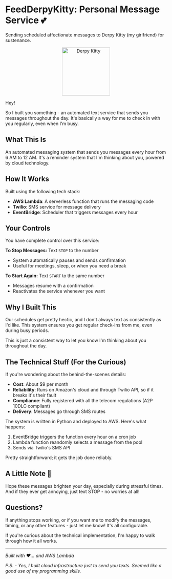 # FeedDerpyKitty: Personal Message Service 💕
Sending scheduled affectionate messages to Derpy Kitty (my girlfriend) for sustenance.
<div align="center">
  <img src="https://64.media.tumblr.com/d6dfa59fa507e1de71f610b2551e1dce/53a0528a42b8151f-6f/s540x810/313f2d2292dba7be3f3eb6723f668eead64cf57e.gifv" width="150" height="150" alt="Derpy Kitty">
</div>

Hey! 

So I built you something - an automated text service that sends you messages throughout the day. It's basically a way for me to check in with you regularly, even when I'm busy.

## What This Is

An automated messaging system that sends you messages every hour from 6 AM to 12 AM. It's a reminder system that I'm thinking about you, powered by cloud technology.

## How It Works

Built using the following tech stack:
- **AWS Lambda**: A serverless function that runs the messaging code
- **Twilio**: SMS service for message delivery
- **EventBridge**: Scheduler that triggers messages every hour

## Your Controls

You have complete control over this service:

**To Stop Messages:** Text `STOP` to the number
- System automatically pauses and sends confirmation
- Useful for meetings, sleep, or when you need a break

**To Start Again:** Text `START` to the same number
- Messages resume with a confirmation
- Reactivates the service whenever you want

## Why I Built This

Our schedules get pretty hectic, and I don't always text as consistently as I'd like. This system ensures you get regular check-ins from me, even during busy periods.

This is just a consistent way to let you know I'm thinking about you throughout the day.

## The Technical Stuff (For the Curious)

If you're wondering about the behind-the-scenes details:

- **Cost**: About $9 per month
- **Reliability**: Runs on Amazon's cloud and through Twilio API, so if it breaks it's their fault
- **Compliance**: Fully registered with all the telecom regulations (A2P 10DLC compliant)
- **Delivery**: Messages go through SMS routes

The system is written in Python and deployed to AWS. Here's what happens:
1. EventBridge triggers the function every hour on a cron job
2. Lambda function reandomly selects a message from the pool
3. Sends via Twilio's SMS API

Pretty straightforward; it gets the job done reliably.

## A Little Note 💌

Hope these messages brighten your day, especially during stressful times. And if they ever get annoying, just text STOP - no worries at all!

## Questions?

If anything stops working, or if you want me to modify the messages, timing, or any other features - just let me know! It's all configurable.

If you're curious about the technical implementation, I'm happy to walk through how it all works.

---

*Built with ❤️... and AWS Lambda*

*P.S. - Yes, I built cloud infrastructure just to send you texts. Seemed like a good use of my programming skills.*